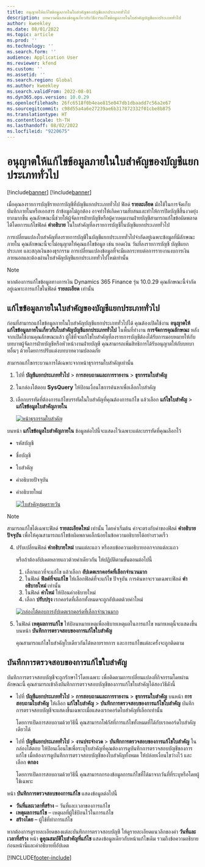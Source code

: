 ```yaml
---
title: อนุญาตให้แก้ไขข้อมูลภายในใบสำคัญของบัญชีแยกประเภททั่วไป
description: บทความนี้แสดงข้อมูลเกี่ยวกับวิธีการแก้ไขข้อมูลภายในใบสำคัญบัญชีแยกประเภททั่วไป
author: kweekley
ms.date: 08/01/2022
ms.topic: article
ms.prod: ''
ms.technology: ''
ms.search.form: ''
audience: Application User
ms.reviewer: kfend
ms.custom: ''
ms.assetid: ''
ms.search.region: Global
ms.author: kweekley
ms.search.validFrom: 2022-08-01
ms.dyn365.ops.version: 10.0.29
ms.openlocfilehash: 26fc6518f0b4eae815e047db1dbaadd7c56a2e67
ms.sourcegitcommit: c98d55a4a6e27239ae6b317872332f01cbe8b875
ms.translationtype: HT
ms.contentlocale: th-TH
ms.lasthandoff: 08/02/2022
ms.locfileid: "9220675"
---
```

# <a name="allow-edits-to-internal-data-on-general-ledger-vouchers"></a>อนุญาตให้แก้ไขข้อมูลภายในใบสำคัญของบัญชีแยกประเภททั่วไป

[!include[banner](../includes/banner.md)]
[!include[banner](../includes/preview-banner.md)]


เมื่อคุณลงรายการบัญชีรายการบัญชีที่บัญชีแยกประเภททั่วไป ฟิลด์ **รายละเอียด** มักใช้ในการจัดเก็บบันทึกภายในหรือเอกสาร ถ้าข้อมูลไม่ถูกต้อง อาจทําให้เกิดความสับสนและทําให้การปิดบัญชีสิ้นงวดยุ่งยากมากขึ้น คุณลักษณะนี้ช่วยให้ผู้จัดการฝ่ายบัญชีหรือผู้ควบคุมงานฝ่ายบัญชีสามารถแก้ไขข้อผิดพลาดได้โดยการแก้ไขฟิลด์ **คำอธิบาย** ในใบสำคัญที่ลงรายการบัญชีในบัญชีแยกประเภททั่วไป

การเปลี่ยนแปลงใบสำคัญที่ลงรายการบัญชีในบัญชีแยกประเภททั่วไปจํากัดอยู่เฉพาะข้อมูลที่มีลักษณะภายใน คุณลักษณะนี้จะไม่อนุญาตให้คุณแก้ไขข้อมูล เช่น ยอดเงิน วันที่ลงรายการบัญชี บัญชีแยกประเภท และสกุลเงินของธุรกรรม การเปลี่ยนแปลงข้อมูลที่จะมีผลกระทบต่อการรายงานงบการเงินภายนอกและต้องผ่านใบสำคัญบัญชีแยกประเภททั่วไปใหม่เท่านั้น

> [!NOTE]
> หากต้องการแก้ไขข้อมูลทางการเงิน Dynamics 365 Finance รุ่น 10.0.29 คุณลักษณะนี้จํากัดอยู่เฉพาะการแก้ไขในฟิลด์ **รายละเอียด** เท่านั้น

## <a name="edit-internal-data-on-general-ledger-vouchers"></a>แก้ไขข้อมูลภายในใบสำคัญของบัญชีแยกประเภททั่วไป

ก่อนที่สามารถแก้ไขข้อมูลภายในใบสำคัญบัญชีแยกประเภททั่วไปได้ คุณต้องเปิดใช้งาน **อนุญาตให้แก้ไขข้อมูลภายในเกี่ยวกับใบสำคัญบัญชีแยกประเภททั่วไป** ในพื้นที่ทำงาน **การจัดการคุณลักษณะ**
หลังจากเปิดใช้งานคุณลักษณะแล้ว ผู้ใช้ที่จะแก้ไขใบสำคัญที่ลงรายการบัญชีต้องได้รับการมอบหมายให้กับบทบาทผู้จัดการฝ่ายบัญชีหรือหัวหน้างานฝ่ายบัญชี คุณสามารถเพิ่มสิทธิการได้รับอนุญาตให้กับบทบาทอื่นๆ ด้วยโดยการปรับแต่งบทบาทความปลอดภัย

สามารถแก้ไขกระบวนการได้เฉพาะจากหน้าธุรกรรมใบสำคัญเท่านั้น

1. ไปที่ **บัญชีแยกประเภททั่วไป** > **การสอบถามและการรายงาน** > **ธุรกรรมใบสำคัญ**
2. ในกล่องโต้ตอบ **SysQuery** ให้ป้อนเงื่อนไขการค้นหาเพื่อเลือกใบสำคัญ
3. เลือกบรรทัดที่ต้องการแก้ไขบรรทัดในใบสำคัญที่คุณต้องการแก้ไข แล้วเลือก **แก้ไขใบสำคัญ** > **แก้ไขข้อมูลใบสำคัญภายใน**

    [![หน้าธุรกรรมใบสำคัญ](./media/voucher-transactions-page.png)](./media/voucher-transactions-page.png)
    
บนหน้า **แก้ไขข้อมูลใบสำคัญภายใน** ข้อมูลต่อไปนี้จะแสดงไว้เฉพาะแต่ละบรรทัดที่คุณเลือกไว้
  
  - รหัสบัญชี
  - ชื่อบัญชี
  - ใบสำคัญ
  - คำอธิบายปัจจุบัน
  - คำอธิบายใหม่

    [![ใบสำคัญสมุดรายวัน](./media/edit-internal-voucher-data.png)](./media/edit-internal-voucher-data.png)
    
> [!NOTE]
> สามารถแก้ไขได้เฉพาะฟิลด์ **รายละเอียดใหม่** เท่านั้น โดยค่าเริ่มต้น ค่าจะตรงกับค่าของฟิลด์ **คำอธิบายปัจจุบัน** เพื่อให้คุณสามารถแก้ไขข้อผิดพลาดเล็กน้อยในข้อความอธิบายได้อย่างรวดเร็ว

4. ปรับเปลี่ยนฟิลด์ **คำอธิบายใหม่** บนแต่ละแถว หรือลบข้อความอธิบายออกจากแต่ละแถว

   หรือถ้าต้องอัปเดตหลายแถวด้วยค่าเดียวกัน ให้ปฏิบัติตามขั้นตอนต่อไปนี้

      1. เลือกแถวที่จะแก้ไข แล้วเลือก **อัปเดตเรกคอร์ดที่เลือกจำนวนมาก**
      2. ในฟิลด์ **ฟิลด์ที่จะแก้ไข** ให้เลือกฟิลด์ที่จะแก้ไข ปัจจุบัน การค้นหาจะรวมเฉพาะฟิลด์ **คำอธิบายใหม่** เท่านั้น
      3. ในฟิลด์ **ค่าใหม่** ให้ป้อนคำอธิบายใหม่
      4. เลือก **ปรับปรุง** เรกคอร์ดที่เลือกทั้งหมดจะถูกอัปเดตด้วยค่าใหม่

      [![กล่องโต้ตอบการอัปเดตเรกคอร์ดที่เลือกจำนวนมาก](./media/bulk-update-selected-records.png)](./media/bulk-update-selected-records.png)
    
5. ในฟิลด์ **เหตุผลการแก้ไข** ให้ป้อนหมายเหตุเพื่ออธิบายเหตุผลในการแก้ไข หมายเหตุนี้จะแสดงขึ้นบนหน้า **บันทึกการตรวจสอบของการแก้ไขใบสำคัญ**

   คุณสามารถแก้ไขใบสำคัญใบเดียวกันได้หลายรายการ และการแก้ไขแต่ละครั้งจะถูกติดตาม

## <a name="audit-trail-of-voucher-edits"></a>บันทึกการตรวจสอบของการแก้ไขใบสำคัญ

บันทึกการตรวจสอบบัญชีจะถูกรักษาไว้โดยเฉพาะ เพื่อติดตามการเปลี่ยนแปลงที่กิจกรรมโดยผ่านลักษณะนี้ คุณสามารถเข้าถึงบันทึกการตรวจสอบบัญชีของการแก้ไขใบสำคัญได้สองวิธีดังนี้

  - ไปที่ **บัญชีแยกประเภททั่วไป** > **การสอบถามและการรายงาน** > **ธุรกรรมใบสำคัญ** บนหน้า **การสอบถามใบสำคัญ** ให้เลือก **แก้ไขใบสำคัญ** > **บันทึกการตรวจสอบของการแก้ไขใบสำคัญ** บันทึกการตรวจสอบบัญชีจะแสดงขึ้นเฉพาะเมื่อแสดงเรกคอร์ดใบสำคัญที่เลือกเท่านั้น 
   
    โดยการเปิดการสอบถามด้วยวิธีนี้ คุณสามารถโฟกัสที่การแก้ไขทั้งหมดที่ได้กับเรกคอร์ดใบสำคัญเดียวได้
  
  - ไปที่ **บัญชีแยกประเภททั่วไป** > **งานประจำงวด** > **บันทึกการตรวจสอบของการแก้ไขใบสำคัญ** ในกล่องโต้ตอบ ให้ป้อนเงื่อนไขเพื่อระบุใบสำคัญที่คุณต้องการดูบันทึกการตรวจสอบบัญชีของการแก้ไข เมื่อต้องการดูบันทึกการตรวจสอบบัญชีของใบสำคัญทั้งหมด ให้ปล่อยเงื่อนไขว่างไว้ และเลือก **ตกลง** 
    
    โดยการเปิดการสอบถามด้วยวิธีนี้ คุณสามารถกรองข้อมูลการแก้ไขที่ได้มาจากวันที่ที่ระบุหรือโดยผู้ใช้เฉพาะ

หน้า **บันทึกการตรวจสอบของการแก้ไข** แสดงข้อมูลต่อไปนี้

- **วันที่และเวลาที่สร้าง** – วันที่และเวลาของการแก้ไข
- **เหตุผลการแก้ไข** – เหตุผลที่ผู้ใช้ป้อนไว้ในการแก้ไข
- **สร้างโดย** – ผู้ใช้ที่ทำการแก้ไข

หากต้องการดูรายละเอียดของแต่ละบันทึกการตรวจสอบบัญชี ให้ดูรายละเอียดแนวลึกของค่า **วันที่และเวลาที่สร้าง** หน้า **ดูคุณสมบัติใบสำคัญที่แก้ไข** แสดงข้อมูลเดียวกับหน้าแก้ไขเดิม รวมถึงข้อความอธิบายก่อนหน้านี้และคำอธิบายที่อัปเดต


[!INCLUDE[footer-include](../../includes/footer-banner.md)]

